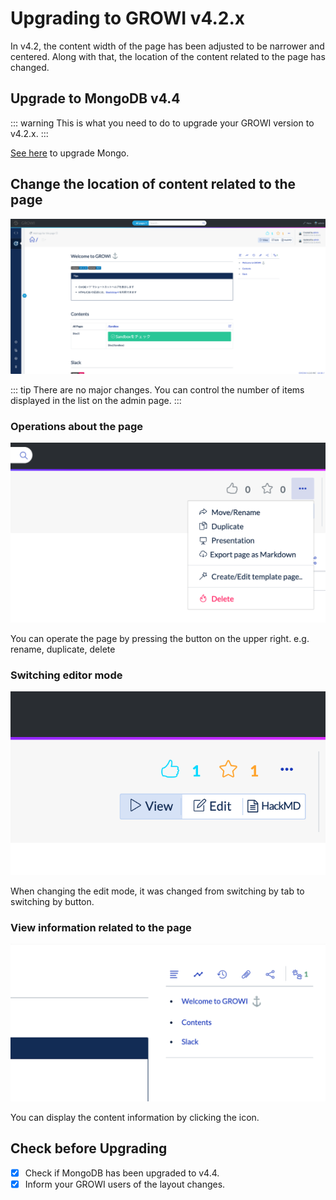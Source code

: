 # Upgrading to GROWI v4.2.x

In v4.2, the content width of the page has been adjusted to be narrower and centered.
Along with that, the location of the content related to the page has changed.

## Upgrade to MongoDB v4.4

::: warning
This is what you need to do to upgrade your GROWI version to v4.2.x.
:::

[See here](../admin-cookbook/upgrade-mongodb.md) to upgrade Mongo.

## Change the location of content related to the page

![layout_42x](./images/layout_42x.png)

::: tip
There are no major changes.
You can control the number of items displayed in the list on the admin page.
:::

### Operations about the page

![page_management_dropdown](./images/page_management_dropdown.png)

You can operate the page by pressing the button on the upper right.
e.g. rename, duplicate, delete

### Switching editor mode

![editor_mode_control_button](./images/editor_mode_control_button.png)

When changing the edit mode,
it was changed from switching by tab to switching by button.

### View information related to the page

![page_contents](./images/page_contents.png)

You can display the content information by clicking the icon.

## Check before Upgrading

- [x] Check if MongoDB has been upgraded to v4.4.
- [x] Inform your GROWI users of the layout changes.
